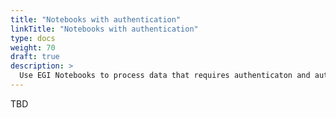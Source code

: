 ```yaml
---
title: "Notebooks with authentication"
linkTitle: "Notebooks with authentication"
type: docs
weight: 70
draft: true
description: >
  Use EGI Notebooks to process data that requires authenticaton and authorization
---
```


TBD
